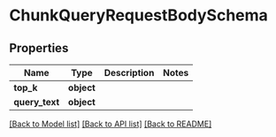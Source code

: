 # ChunkQueryRequestBodySchema

## Properties
Name | Type | Description | Notes
------------ | ------------- | ------------- | -------------
**top_k** | **object** |  | 
**query_text** | **object** |  | 

[[Back to Model list]](../README.md#documentation-for-models) [[Back to API list]](../README.md#documentation-for-api-endpoints) [[Back to README]](../README.md)

